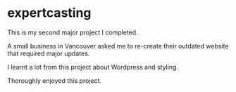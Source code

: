 ﻿# expertcasting
This is my second major project I completed. 

A small business in Vancouver asked me to re-create their outdated website that required major updates. 

I learnt a lot from this project about Wordpress and styling. 

Thoroughly enjoyed this project.
